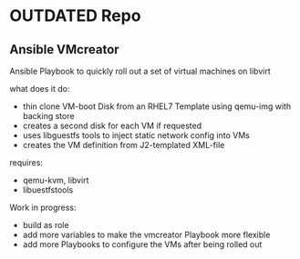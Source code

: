 # OUTDATED Repo


## Ansible VMcreator
Ansible Playbook to quickly roll out a set of virtual machines on libvirt

what does it do:
* thin clone VM-boot Disk from an RHEL7 Template using qemu-img with backing store
* creates a second disk for each VM if requested
* uses libguestfs tools to inject static network config into VMs
* creates the VM definition from J2-templated XML-file

requires:
* qemu-kvm, libvirt
* libuestfstools

Work in progress:
* build as role
* add more variables to make the vmcreator Playbook more flexible
* add more Playbooks to configure the VMs after being rolled out
